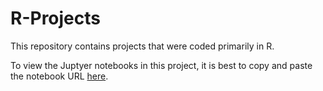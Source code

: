 # R-Projects

This repository contains projects that were coded primarily in R.

To view the Juptyer notebooks in this project, it is best to copy and paste the notebook URL [here](https://nbviewer.jupyter.org/).
